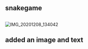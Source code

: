 ## snakegame

<img scr=" https://img.shields.io/badge/npm-%3E6.14.6-green " />

![IMG_20201208_134042](https://user-images.githubusercontent.com/72156168/101497799-5db33980-3991-11eb-9b9f-fa326bc17ba8.jpg)


## added an image and text

